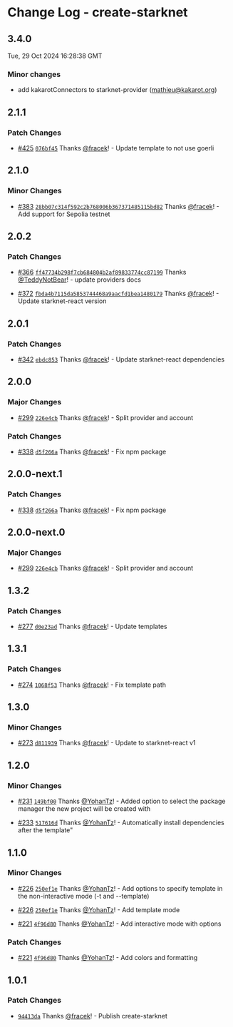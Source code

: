 # Change Log - create-starknet

<!-- This log was last generated on Tue, 29 Oct 2024 16:28:38 GMT and should not be manually modified. -->

<!-- Start content -->

## 3.4.0

Tue, 29 Oct 2024 16:28:38 GMT

### Minor changes

- add kakarotConnectors to starknet-provider (mathieu@kakarot.org)

## 2.1.1

### Patch Changes

- [#425](https://github.com/apibara/starknet-react/pull/425) [`076bf45`](https://github.com/apibara/starknet-react/commit/076bf4583561798b0d906f004bc25e1a7ab35127) Thanks [@fracek](https://github.com/fracek)! - Update template to not use goerli

## 2.1.0

### Minor Changes

- [#383](https://github.com/apibara/starknet-react/pull/383) [`28bb07c314f592c2b768006b367371485115bd82`](https://github.com/apibara/starknet-react/commit/28bb07c314f592c2b768006b367371485115bd82) Thanks [@fracek](https://github.com/fracek)! - Add support for Sepolia testnet

## 2.0.2

### Patch Changes

- [#366](https://github.com/apibara/starknet-react/pull/366) [`ff47734b298f7cb684804b2af89833774cc87199`](https://github.com/apibara/starknet-react/commit/ff47734b298f7cb684804b2af89833774cc87199) Thanks [@TeddyNotBear](https://github.com/TeddyNotBear)! - update providers docs

- [#372](https://github.com/apibara/starknet-react/pull/372) [`fbda4b7115da5853744468a9aacfd1bea1480179`](https://github.com/apibara/starknet-react/commit/fbda4b7115da5853744468a9aacfd1bea1480179) Thanks [@fracek](https://github.com/fracek)! - Update starknet-react version

## 2.0.1

### Patch Changes

- [#342](https://github.com/apibara/starknet-react/pull/342) [`ebdc853`](https://github.com/apibara/starknet-react/commit/ebdc8532f4ef31055faef61e317905bbe7a8d07a) Thanks [@fracek](https://github.com/fracek)! - Update starknet-react dependencies

## 2.0.0

### Major Changes

- [#299](https://github.com/apibara/starknet-react/pull/299) [`226e4cb`](https://github.com/apibara/starknet-react/commit/226e4cb1d8e9b478dc57d45a98a59a57733572bb) Thanks [@fracek](https://github.com/fracek)! - Split provider and account

### Patch Changes

- [#338](https://github.com/apibara/starknet-react/pull/338) [`d5f266a`](https://github.com/apibara/starknet-react/commit/d5f266a5378ddb17c70fcced020f5dddca21391a) Thanks [@fracek](https://github.com/fracek)! - Fix npm package

## 2.0.0-next.1

### Patch Changes

- [#338](https://github.com/apibara/starknet-react/pull/338) [`d5f266a`](https://github.com/apibara/starknet-react/commit/d5f266a5378ddb17c70fcced020f5dddca21391a) Thanks [@fracek](https://github.com/fracek)! - Fix npm package

## 2.0.0-next.0

### Major Changes

- [#299](https://github.com/apibara/starknet-react/pull/299) [`226e4cb`](https://github.com/apibara/starknet-react/commit/226e4cb1d8e9b478dc57d45a98a59a57733572bb) Thanks [@fracek](https://github.com/fracek)! - Split provider and account

## 1.3.2

### Patch Changes

- [#277](https://github.com/apibara/starknet-react/pull/277) [`d0e23ad`](https://github.com/apibara/starknet-react/commit/d0e23addd846415f9e9a40cb25183a1482b987bd) Thanks [@fracek](https://github.com/fracek)! - Update templates

## 1.3.1

### Patch Changes

- [#274](https://github.com/apibara/starknet-react/pull/274) [`1068f53`](https://github.com/apibara/starknet-react/commit/1068f5332c98f36ad4cf1e7eba0ed78a9043369d) Thanks [@fracek](https://github.com/fracek)! - Fix template path

## 1.3.0

### Minor Changes

- [#273](https://github.com/apibara/starknet-react/pull/273) [`d811939`](https://github.com/apibara/starknet-react/commit/d8119393f98b194a712c1c7914eede0586b01571) Thanks [@fracek](https://github.com/fracek)! - Update to starknet-react v1

## 1.2.0

### Minor Changes

- [#231](https://github.com/apibara/starknet-react/pull/231) [`149bf00`](https://github.com/apibara/starknet-react/commit/149bf00f7a4c705d2a10562d222c2318955dbdb4) Thanks [@YohanTz](https://github.com/YohanTz)! - Added option to select the package manager the new project will be created with

* [#233](https://github.com/apibara/starknet-react/pull/233) [`517616d`](https://github.com/apibara/starknet-react/commit/517616d33fef87099b4fbe946af18cf70e9e1ee6) Thanks [@YohanTz](https://github.com/YohanTz)! - Automatically install dependencies after the template"

## 1.1.0

### Minor Changes

- [#226](https://github.com/apibara/starknet-react/pull/226) [`250ef1e`](https://github.com/apibara/starknet-react/commit/250ef1e922ce668a2c1246d1044a8b06e4f2d535) Thanks [@YohanTz](https://github.com/YohanTz)! - Add options to specify template in the non-interactive mode (-t and --template)

* [#226](https://github.com/apibara/starknet-react/pull/226) [`250ef1e`](https://github.com/apibara/starknet-react/commit/250ef1e922ce668a2c1246d1044a8b06e4f2d535) Thanks [@YohanTz](https://github.com/YohanTz)! - Add template mode

- [#221](https://github.com/apibara/starknet-react/pull/221) [`4f96d80`](https://github.com/apibara/starknet-react/commit/4f96d809b26fd3c7cf1232370841a79da924b16e) Thanks [@YohanTz](https://github.com/YohanTz)! - Add interactive mode with options

### Patch Changes

- [#221](https://github.com/apibara/starknet-react/pull/221) [`4f96d80`](https://github.com/apibara/starknet-react/commit/4f96d809b26fd3c7cf1232370841a79da924b16e) Thanks [@YohanTz](https://github.com/YohanTz)! - Add colors and formatting

## 1.0.1

### Patch Changes

- [`94413da`](https://github.com/apibara/starknet-react/commit/94413da0878efb92efb8ce47f58a3112ad8e471f) Thanks [@fracek](https://github.com/fracek)! - Publish create-starknet
